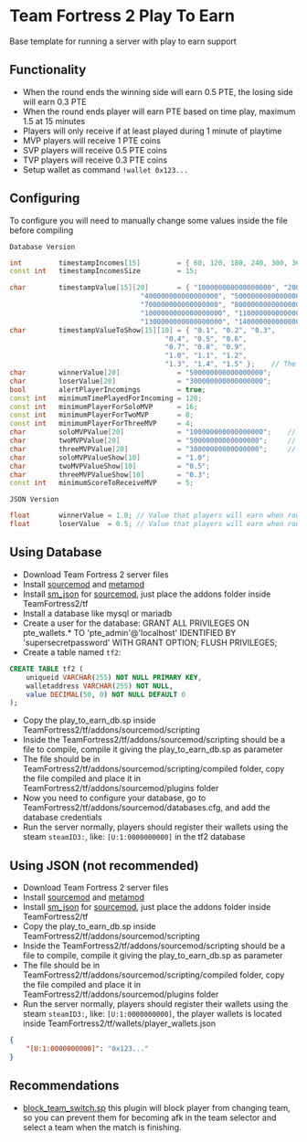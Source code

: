 # Team Fortress 2 Play To Earn
Base template for running a server with play to earn support

## Functionality
- When the round ends the winning side will earn 0.5 PTE, the losing side will earn 0.3 PTE
- When the round ends player will earn PTE based on time play, maximum 1.5 at 15 minutes
- Players will only receive if at least played during 1 minute of playtime
- MVP players will receive 1 PTE coins
- SVP players will receive 0.5 PTE coins
- TVP players will receive 0.3 PTE coins
- Setup wallet as command ``!wallet 0x123...``

## Configuring
To configure you will need to manually change some values inside the file before compiling

``Database Version``
```cpp
int         timestampIncomes[15]         = { 60, 120, 180, 240, 300, 360, 420, 480, 540, 600, 660, 720, 780, 840, 900 };    // Stores the timestamps to earn PTE's
const int   timestampIncomesSize         = 15;                                                                              // Must be the same as timeStampIncomes

char        timestampValue[15][20]       = { "100000000000000000", "200000000000000000", "300000000000000000",
                                "400000000000000000", "500000000000000000", "600000000000000000",
                                "700000000000000000", "800000000000000000", "900000000000000000",
                                "1000000000000000000", "1100000000000000000", "1200000000000000000",
                                "1300000000000000000", "1400000000000000000", "1500000000000000000" };    // The values to player receive based on timestampIncomes
char        timestampValueToShow[15][10] = { "0.1", "0.2", "0.3",
                                      "0.4", "0.5", "0.6",
                                      "0.7", "0.8", "0.9",
                                      "1.0", "1.1", "1.2",
                                      "1.3", "1.4", "1.5" };    // The values to player receive based on timestampIncomes
char        winnerValue[20]              = "500000000000000000";       // 0.5 PTE
char        loserValue[20]               = "300000000000000000";       // 0.3 PTE
bool        alertPlayerIncomings         = true;                       // Alert or not in the player chat if he received any incoming
const int   minimumTimePlayedForIncoming = 120;
const int   minimumPlayerForSoloMVP      = 16;
const int   minimumPlayerForTwoMVP       = 8;
const int   minimumPlayerForThreeMVP     = 4;
char        soloMVPValue[20]             = "100000000000000000";    // 1 PTE
char        twoMVPValue[20]              = "50000000000000000";     // 0.5 PTE
char        threeMVPValue[20]            = "30000000000000000";     // 0.3 PTE
char        soloMVPValueShow[10]         = "1.0";
char        twoMVPValueShow[10]          = "0.5";
char        threeMVPValueShow[10]        = "0.3";
const int   minimumScoreToReceiveMVP     = 5;
```

``JSON Version``
```cpp
float       winnerValue = 1.0; // Value that players will earn when round end (winners)
float       loserValue  = 0.5; // Value that players will earn when round end (losers)
```

## Using Database
- Download Team Fortress 2 server files
- Install [sourcemod](https://www.sourcemod.net/downloads.php) and [metamod](https://www.sourcemm.net/downloads.php/?branch=stable)
- Install [sm_json](https://github.com/clugg/sm-json) for [sourcemod](https://www.sourcemod.net/downloads.php), just place the addons folder inside TeamFortress2/tf
- Install a database like mysql or mariadb
- Create a user for the database: GRANT ALL PRIVILEGES ON pte_wallets.* TO 'pte_admin'@'localhost' IDENTIFIED BY 'supersecretpassword' WITH GRANT OPTION; FLUSH PRIVILEGES;
- Create a table named ``tf2``:
```sql
CREATE TABLE tf2 (
    uniqueid VARCHAR(255) NOT NULL PRIMARY KEY,
    walletaddress VARCHAR(255) NOT NULL,
    value DECIMAL(50, 0) NOT NULL DEFAULT 0
);
```
- Copy the play_to_earn_db.sp inside TeamFortress2/tf/addons/sourcemod/scripting
- Inside the TeamFortress2/tf/addons/sourcemod/scripting should be a file to compile, compile it giving the play_to_earn_db.sp as parameter
- The file should be in TeamFortress2/tf/addons/sourcemod/scripting/compiled folder, copy the file compiled and place it in TeamFortress2/tf/addons/sourcemod/plugins folder
- Now you need to configure your database, go to TeamFortress2/tf/addons/sourcemod/databases.cfg, and add the database credentials
- Run the server normally, players should register their wallets using the steam ``steamID3:``, like: ``[U:1:0000000000]`` in the tf2 database

## Using JSON (not recommended)
- Download Team Fortress 2 server files
- Install [sourcemod](https://www.sourcemod.net/downloads.php) and [metamod](https://www.sourcemm.net/downloads.php/?branch=stable)
- Install [sm_json](https://github.com/clugg/sm-json) for [sourcemod](https://www.sourcemod.net/downloads.php), just place the addons folder inside TeamFortress2/tf
- Copy the play_to_earn_db.sp inside TeamFortress2/tf/addons/sourcemod/scripting
- Inside the TeamFortress2/tf/addons/sourcemod/scripting should be a file to compile, compile it giving the play_to_earn_db.sp as parameter
- The file should be in TeamFortress2/tf/addons/sourcemod/scripting/compiled folder, copy the file compiled and place it in TeamFortress2/tf/addons/sourcemod/plugins folder
- Run the server normally, players should register their wallets using the steam ``steamID3:``, like: ``[U:1:0000000000]``, the player wallets is located inside TeamFortress2/tf/wallets/player_wallets.json
```json
{
    "[U:1:0000000000]": "0x123..."
}
```

## Recommendations
- [block_team_switch.sp]() this plugin will block player from changing team, so you can prevent them for becoming afk in the team selector and select a team when the match is finishing.
